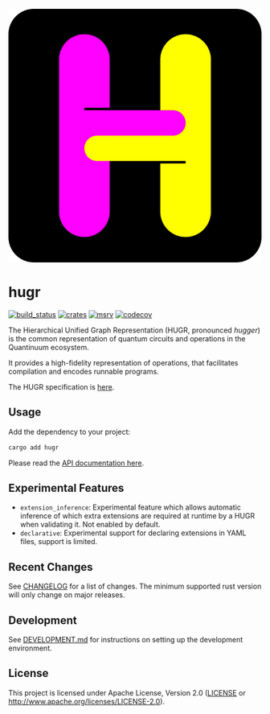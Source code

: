 ![](/hugr/assets/hugr_logo.svg)

hugr
===============

[![build_status][]](https://github.com/CQCL/hugr/actions)
[![crates][]](https://crates.io/crates/hugr)
[![msrv][]](https://github.com/CQCL/hugr)
[![codecov][]](https://codecov.io/gh/CQCL/hugr)

The Hierarchical Unified Graph Representation (HUGR, pronounced _hugger_) is the
common representation of quantum circuits and operations in the Quantinuum
ecosystem.

It provides a high-fidelity representation of operations, that facilitates
compilation and encodes runnable programs.

The HUGR specification is [here](https://github.com/CQCL/hugr/blob/main/specification/hugr.md).

## Usage

Add the dependency to your project:

```bash
cargo add hugr
```

Please read the [API documentation here][].

## Experimental Features

- `extension_inference`:
  Experimental feature which allows automatic inference of which extra extensions
  are required at runtime by a HUGR when validating it.
  Not enabled by default.
- `declarative`:
  Experimental support for declaring extensions in YAML files, support is limited.

## Recent Changes

See [CHANGELOG][] for a list of changes. The minimum supported rust
version will only change on major releases.

## Development

See [DEVELOPMENT.md](https://github.com/CQCL/hugr/blob/main/DEVELOPMENT.md) for instructions on setting up the development environment.

## License

This project is licensed under Apache License, Version 2.0 ([LICENSE][] or http://www.apache.org/licenses/LICENSE-2.0).

  [API documentation here]: https://docs.rs/hugr/
  [build_status]: https://github.com/CQCL/hugr/actions/workflows/ci-rs.yml/badge.svg?branch=main
  [msrv]: https://img.shields.io/crates/msrv/hugr
  [crates]: https://img.shields.io/crates/v/hugr
  [codecov]: https://img.shields.io/codecov/c/gh/CQCL/hugr?logo=codecov
  [LICENSE]: https://github.com/CQCL/hugr/blob/main/LICENCE
  [CHANGELOG]: https://github.com/CQCL/hugr/blob/main/hugr/CHANGELOG.md
